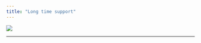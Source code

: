 ```yaml
---
title: "Long time support"
---
```


[![](https://mermaid.ink/img/eyJjb2RlIjoiZ2FudHRcblx0dGl0bGUgTG9uZyB0aW1lIHN1cHBvcnRcblx0ZGF0ZUZvcm1hdCBERC1NTS1ZWVlZXG5cdGF4aXNGb3JtYXQgJWQvJW0vJXlcblx0QnV0dG9uczogYWN0aXZlLCBjcml0LCAwMy0wMi0yMDIwLCAxNTBkXG5cdExpbmtzOmFjdGl2ZSwgY3JpdCwgMDMtMDItMjAyMCwgMTUwZFxuXHRIZWFkaW5nczphY3RpdmUsIGNyaXQsIDAyLTAzLTIwMjAsIDE1MGQiLCJtZXJtYWlkIjp7InRoZW1lIjoiZGVmYXVsdCJ9fQ)](https://mermaid-js.github.io/mermaid-live-editor/#/edit/eyJjb2RlIjoiZ2FudHRcblx0dGl0bGUgTG9uZyB0aW1lIHN1cHBvcnRcblx0ZGF0ZUZvcm1hdCBERC1NTS1ZWVlZXG5cdGF4aXNGb3JtYXQgJWQvJW0vJXlcblx0QnV0dG9uczogYWN0aXZlLCBjcml0LCAwMy0wMi0yMDIwLCAxNTBkXG5cdExpbmtzOmFjdGl2ZSwgY3JpdCwgMDMtMDItMjAyMCwgMTUwZFxuXHRIZWFkaW5nczphY3RpdmUsIGNyaXQsIDAyLTAzLTIwMjAsIDE1MGQiLCJtZXJtYWlkIjp7InRoZW1lIjoiZGVmYXVsdCJ9fQ)

---

<timeline>

<timelineItem 
    type="danger"
    date="10 July 2020"
    title="End of LTS for legacy Buttons"
    text="We now ue the CSS classes of Mozaic buttons. You have until this date to update your applications."
    linklabel="Buttons documentation"
    linkhref="#"
/>

<timelineItem
    type="warning"
    date="10 July 2020"
    title="End of LTS for legacy Links"
    text="We now use the CSS classes of Mozaic links. You have until this date to update your applications."
    linkLabel="Links documentation"
    linkHref="#"
/>

<timelineItem
    type="danger"
    date="02 august 2020"
    title="End of LTS for legacy Titles"
    text="We now use the CSS classes of Mozaic headings. You have until this date to update your applications."
    linkLabel="Title documentation"
    linkHref="#"
/>

</timeline>